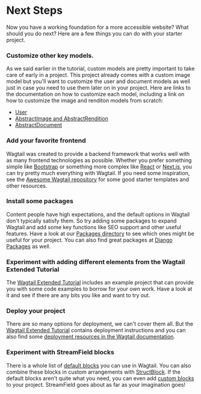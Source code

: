 # Next Steps

Now you have a working foundation for a more accessible website? What should you do next? Here are a few things you can do with your starter project.

### Customize other key models.

As we said earlier in the tutorial, custom models are pretty important to take care of early in a project. This project already comes with a custom image model but you'll want to customize the user and document models as well just in case you need to use them later on in your project. Here are links to the documentation on how to customize each model, including a link on how to customize the image and renditon models from scratch:

- [User](https://docs.wagtail.org/en/stable/advanced_topics/customisation/custom_user_models.html#custom-user-models)
- [AbstractImage and AbstractRendition](https://docs.wagtail.org/en/stable/advanced_topics/images/custom_image_model.html#custom-image-model)
- [AbstractDocument](https://docs.wagtail.org/en/stable/advanced_topics/documents/custom_document_model.html#id1)

### Add your favorite frontend

Wagtail was created to provide a backend framework that works well with as many frontend technologies as possible. Whether you prefer something simple like [Bootstrap](https://getbootstrap.com/) or something more complex like [React](https://reactjs.org/) or [Next.js](https://nextjs.org/), you can try pretty much everything with Wagtail. If you need some inspiration, see the [Awesome Wagtail repository](https://github.com/springload/awesome-wagtail) for some good starter templates and other resources.

### Install some packages

Content people have high expectations, and the default options in Wagtail don't typically satisfy them. So try adding some packages to expand Wagtail and add some key functions like SEO support and other useful features. Have a look at our [Packages directory](https://wagtail.org/packages/) to see which ones might be useful for your project. You can also find great packages at [Django Packages](https://djangopackages.org/) as well. 

### Experiment with adding different elements from the Wagtail Extended Tutorial

The [Wagtail Extended Tutorial](https://docs.wagtail.org/en/stable/tutorial/index.html) includes an example project that can provide you with some code examples to borrow for your own work. Have a look at it and see if there are any bits you like and want to try out.

### Deploy your project

There are so many options for deployment, we can't cover them all. But the [Wagtail Extended Tutorial](https://docs.wagtail.org/en/stable/tutorial/index.html) contains deployment instructions and you can also find some [deployment resources in the Wagtail documentation](https://docs.wagtail.org/en/stable/advanced_topics/deploying.html#deployment-guide).

### Experiment with StreamField blocks

There is a whole list of [default blocks](https://docs.wagtail.org/en/stable/reference/streamfield/blocks.html) you can use in Wagtail. You can also combine these blocks in custom arrangements with [StructBlock](https://docs.wagtail.org/en/stable/topics/streamfield.html#structblock). If the default blocks aren't quite what you need, you can even add [custom blocks](https://docs.wagtail.org/en/stable/advanced_topics/customisation/streamfield_blocks.html#custom-streamfield-blocks) to your project. StreamField goes about as far as your imagination goes!
